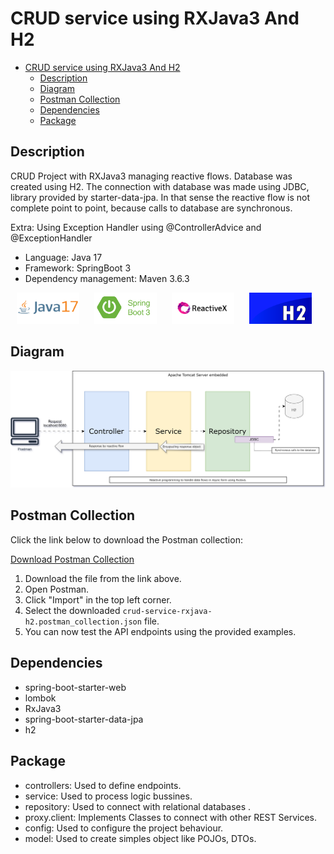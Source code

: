#  CRUD service using RXJava3 And H2

<!-- TOC -->
* [CRUD service using RXJava3 And H2](#crud-service-using-rxjava3-and-h2)
  * [Description](#description)
  * [Diagram](#diagram)
  * [Postman Collection](#postman-collection)
  * [Dependencies](#dependencies)
  * [Package](#package)
<!-- TOC -->

## Description

CRUD Project with RXJava3 managing reactive flows. Database was created using H2.
The connection with database was made using JDBC, library provided by starter-data-jpa.
In that sense the reactive flow is not complete point to point, because calls to database are synchronous.

Extra: Using Exception Handler using @ControllerAdvice and @ExceptionHandler

* Language: Java 17 
* Framework: SpringBoot 3
* Dependency management: Maven 3.6.3


<img src="docs/markdown/java17-logo.png" alt="logo" style="display: inline-block;margin: 0 10px;width: 100px;height: 50px;background-color: white"/> <img src="docs/markdown/springboot.png" alt="logo" style="display: inline-block;margin: 0 10px;width: 100px;height: 50px;background-color: white"/> <img src="docs/markdown/reactiveX.png" alt="logo" style="display: inline-block;margin: 0 10px;width: 100px;height: 50px;background-color: white"/> <img src="docs/markdown/h2.png" alt="logo" style="display: inline-block;margin: 0 10px;width: 100px;height: 50px;background-color: white"/>


## Diagram

<img src="docs/markdown/Diagrama.svg" alt="logo" style="background-color:white" />

## Postman Collection

Click the link below to download the Postman collection:

[Download Postman Collection](docs/crud-service-rxjava.postman_collection.json)

1. Download the file from the link above.
2. Open Postman.
3. Click "Import" in the top left corner.
4. Select the downloaded `crud-service-rxjava-h2.postman_collection.json` file.
5. You can now test the API endpoints using the provided examples.

## Dependencies

- spring-boot-starter-web
- lombok
- RxJava3
- spring-boot-starter-data-jpa
- h2

## Package

- controllers: Used to define endpoints.
- service: Used to process logic bussines.
- repository: Used to connect with relational databases .
- proxy.client: Implements Classes to connect with other REST Services.
- config: Used to configure the project behaviour. 
- model: Used to create simples object like POJOs, DTOs.
